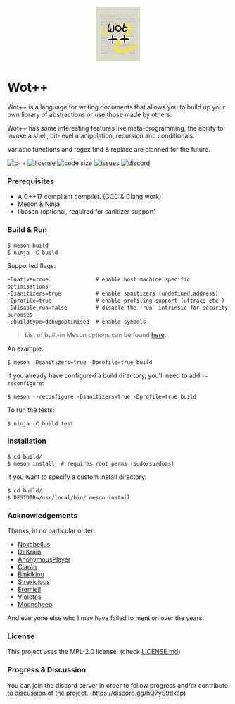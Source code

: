 <p align=center><img alt="logo" src="docs/img/logo.png" width=20%></p>

# Wot++
Wot++ is a language for writing documents that allows you to build up your own library of abstractions
or use those made by others.

Wot++ has some interesting features like meta-programming, the ability to invoke a shell,
bit-level manipulation, recursion and conditionals.

Variadic functions and regex find & replace are planned for the future.

![c++](https://img.shields.io/badge/c%2B%2B-%3E%3D17-blue.svg?style=flat)
[![license](https://img.shields.io/github/license/Jackojc/wotpp.svg?style=flat)](./LICENSE)
![code size](https://img.shields.io/github/languages/code-size/Jackojc/wotpp?style=flat-square)
[![issues](https://img.shields.io/github/issues/Jackojc/wotpp.svg?style=flat)](https://github.com/Jackojc/wotpp/issues)
[![discord](https://img.shields.io/discord/537732103765229590.svg?label=discord&style=flat)](https://discord.gg/RmgjcES)

### Prerequisites
- A C++17 compliant compiler. (GCC & Clang work)
- Meson & Ninja
- libasan (optional, required for sanitizer support)

### Build & Run
```
$ meson build
$ ninja -C build
```

Supported flags:
```
-Dnative=true               # enable host machine specific optimisations
-Dsanitizers=true           # enable sanitizers (undefined,address)
-Dprofile=true              # enable profiling support (uftrace etc.)
-Ddisable_run=false         # disable the `run` intrinsic for security purposes
-Dbuildtype=debugoptimised  # enable symbols
```
> List of built-in Meson options can be found [here](https://mesonbuild.com/Builtin-options.html).

An example:
```
$ meson -Dsanitizers=true -Dprofile=true build
```

If you already have configured a build directory, you'll need to add `--reconfigure`:
```
$ meson --reconfigure -Dsanitizers=true -Dprofile=true build
```

To run the tests:
```
$ ninja -C build test
```

### Installation
```
$ cd build/
$ meson install  # requires root perms (sudo/su/doas)
```

If you want to specify a custom install directory:
```
$ cd build/
$ DESTDIR=/usr/local/bin/ meson install
```

### Acknowledgements
Thanks, in no particular order:
- [Noxabellus](https://github.com/noxabellus)
- [DeKrain](https://github.com/dekrain)
- [AnonymousPlayer](https://github.com/Anonymus-Player)
- [Ciarán](https://github.com/iCiaran)
- [Binkiklou](https://github.com/binkiklou)
- [Strexicious](https://github.com/strexicious/)
- [Eremiell](https://github.com/Eremiell)
- [Violetas](https://github.com/violetastcs)
- [Moonsheep](https://github.com/jlagarespo)

And everyone else who I may have failed to mention over the years.

### License
This project uses the MPL-2.0 license. (check [LICENSE.md](LICENSE.md))

### Progress & Discussion
You can join the discord server in order to follow progress and/or contribute to discussion of the project. (https://discord.gg/hQ7yS9dxcp)

